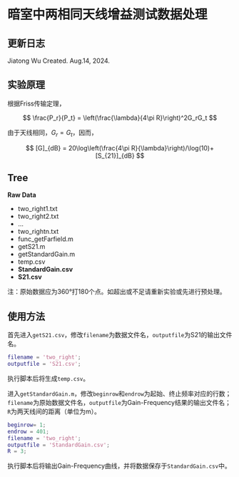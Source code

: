 # 暗室中两相同天线增益测试数据处理

## 更新日志

Jiatong Wu Created. Aug.14, 2024.

## 实验原理

根据Friss传输定理，

$$
\frac{P_r}{P_t} = \left(\frac{\lambda}{4\pi R}\right)^2G_rG_t
$$

由于天线相同，$G_r=G_t$，因而，

$$
[G]_{dB} = 20\log\left(\frac{4\pi R}{\lambda}\right)/\log(10)+[S_{21}]_{dB}
$$

## Tree

**Raw Data**

- two_right1.txt
- two_right2.txt
- ...
- two_rightn.txt
- func_getFarfield.m
- getS21.m
- getStandardGain.m
- temp.csv
- **StandardGain.csv**
- **S21.csv**

注：原始数据应为360°打180个点。如超出或不足请重新实验或先进行预处理。

## 使用方法

首先进入`getS21.csv`，修改`filename`为数据文件名，`outputfile`为S21的输出文件名。

```matlab
filename = 'two_right';
outputfile = 'S21.csv';
```
执行脚本后将生成`temp.csv`。

进入`getStandardGain.m`，修改`beginrow`和`endrow`为起始、终止频率对应的行数；`filename`为原始数据文件名，`outputfile`为Gain-Frequency结果的输出文件名；`R`为两天线间的距离（单位为m）。

```matlab
beginrow= 1;
endrow = 401;
filename = 'two_right';
outputfile = 'StandardGain.csv';
R = 3; 
```

执行脚本后将输出Gain-Frequency曲线，并将数据保存于`StandardGain.csv`中。
